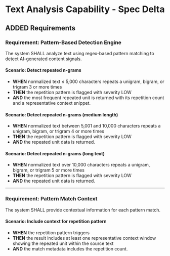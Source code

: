 # Text Analysis Capability - Spec Delta

## ADDED Requirements

### Requirement: Pattern-Based Detection Engine

The system SHALL analyze text using regex-based pattern matching to detect AI-generated content signals.

#### Scenario: Detect repeated n-grams
- **WHEN** normalized text ≤ 5,000 characters repeats a unigram, bigram, or trigram 3 or more times
- **THEN** the repetition pattern is flagged with severity LOW
- **AND** the most frequent repeated unit is returned with its repetition count and a representative context snippet.

#### Scenario: Detect repeated n-grams (medium length)
- **WHEN** normalized text between 5,001 and 10,000 characters repeats a unigram, bigram, or trigram 4 or more times
- **THEN** the repetition pattern is flagged with severity LOW
- **AND** the repeated unit data is returned.

#### Scenario: Detect repeated n-grams (long text)
- **WHEN** normalized text over 10,000 characters repeats a unigram, bigram, or trigram 5 or more times
- **THEN** the repetition pattern is flagged with severity LOW
- **AND** the repeated unit data is returned.

---

### Requirement: Pattern Match Context

The system SHALL provide contextual information for each pattern match.

#### Scenario: Include context for repetition pattern
- **WHEN** the repetition pattern triggers
- **THEN** the result includes at least one representative context window showing the repeated unit within the source text
- **AND** the match metadata includes the repetition count.
